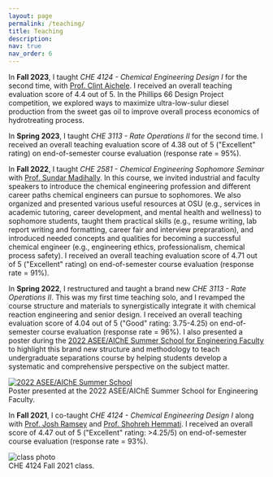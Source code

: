 ```yaml
---
layout: page
permalink: /teaching/
title: Teaching
description: 
nav: true
nav_order: 6
---
```


In **Fall 2023**, I taught *CHE 4124 - Chemical Engineering Design I* for the second time, with [Prof. Clint Aichele](https://ceat.okstate.edu/che/faculty-staff/clint-aichele.html). I received an overall teaching evaluation score of 4.4 out of 5. In the Phillips 66 Design Project competition, we explored ways to maximize ultra-low-sulur diesel production from the sweet gas oil to improve overall process economics of hydrotreating process.

In **Spring 2023**, I taught *CHE 3113 - Rate Operations II* for the second time. I received an overall teaching evaluation score of 4.38 out of 5 ("Excellent" rating) on end-of-semester course evaluation (response rate = 95%). 

In **Fall 2022**, I taught *CHE 2581 - Chemical Engineering Sophomore Seminar* with [Prof. Sundar Madihally](https://ceat.okstate.edu/che/faculty-staff/sundar-madihally.html). In this course, we invited industrial and faculty speakers to introduce the chemical engineering profession and different career paths chemical engineers can pursue to sophomores. We also organized and presented various useful resources at OSU (e.g., services in academic tutoring, career development, and mental health and wellness) to sophomore students, taught them practical skills (e.g., resume writing, lab report writing and formatting, career fair and interview prepraration), and introduced needed concepts and qualities for becoming a successful chemical engineer (e.g., engineering ethics, professionalism, chemical process safety). I received an overall teaching evaluation score of 4.71 out of 5 ("Excellent" rating) on end-of-semester course evaluation (response rate = 91%). 

In **Spring 2022**, I restructured and taught a brand new *CHE 3113 - Rate Operations II*. This was my first time teaching solo, and I revamped the course structure and materials to synergistically integrate it with chemical reaction engineering and senior design. I received an overall teaching evaluation score of 4.04 out of 5 ("Good" rating: 3.75-4.25) on end-of-semester course evaluation (response rate = 96%). I also presented a poster during the [2022 ASEE/AIChE Summer School for Engineering Faculty](https://www.aiche.org/conferences/faculty-chemical-engineering-summer-school/2022) to highlight this brand new structure and methodology to teach undergraduate separations course by helping students develop a systematic and comprehensive perspective on the subject matter.

<div class="row">
    <div class="col mt-3 mt-md-0">
    </div>
    <div class="col-10 mt-3 mt-md-0">
        <a href="{{ '/assets/pdf/Course/2022_summer_school.pdf'| relative_url }}" target="_blank">
            <img class="img-fluid" src="{{ '/assets/pdf/Course/2022_summer_school.png'| relative_url }}" alt="2022 ASEE/AIChE Summer School"/>
        </a>
    </div>
    <div class="col mt-3 mt-md-0">
    </div>
</div>
<div class="caption">
    Poster presented at the 2022 ASEE/AIChE Summer School for Engineering Faculty.
</div>

In **Fall 2021**, I co-taught *CHE 4124 - Chemical Engineering Design I* along with [Prof. Josh Ramsey](https://ceat.okstate.edu/che/faculty-staff/josh-ramsey.html) and [Prof. Shohreh Hemmati](https://ceat.okstate.edu/che/faculty-staff/shohreh-hemmati.html). I received an overall score of 4.47 out of 5 ("Excellent" rating: >4.25/5) on end-of-semester course evaluation (response rate = 93%).

<div class="row">
    <div class="col mt-3 mt-md-0">
    </div>
    <div class="col-8 mt-3 mt-md-0">
        <img class="img-fluid" src="{{ '/assets/img/che4124_class.jpg'| relative_url }}" alt="class photo"/>
    </div>
    <div class="col mt-3 mt-md-0">
    </div>
</div>
<div class="caption">
    CHE 4124 Fall 2021 class.
</div>

<!-- For now, this page is assumed to be a static description of your courses. You can convert it to a collection similar to `_projects/` so that you can have a dedicated page for each course.

Organize your courses by years, topics, or universities, however you like! -->
